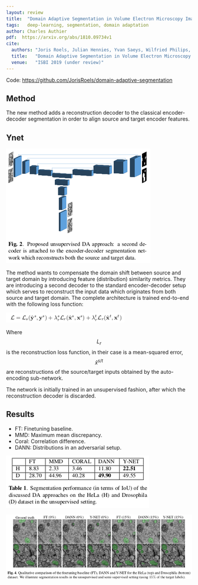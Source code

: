 ```yaml
---
layout: review
title:  "Domain Adaptive Segmentation in Volume Electron Microscopy Imaging"
tags:   deep-learning, segmentation, domain adaptation
author: Charles Authier
pdf:  https://arxiv.org/abs/1810.09734v1
cite:
  authors: "Joris Roels, Julian Hennies, Yvan Saeys, Wilfried Philips, Anna Kreshuk"
  title:   "Domain Adaptive Segmentation in Volume Electron Microscopy Imaging"
  venue:   "ISBI 2019 (under review)"
---
```


Code: https://github.com/JorisRoels/domain-adaptive-segmentation

## Method
The new method adds a reconstruction decoder to the classical encoder-decoder segmentation in order to align source and target encoder features.

## Ynet
![](/deep-learning/images/ynet/ynet.png)

The method wants to compensate the domain shift between source and target domain by introducing feature (distribution) similarity metrics.
They are introducing a second decoder to the standard encoder-decoder setup which serves to reconstruct the input data which originates from both source and target domain.
The complete architecture is trained end-to-end with the following loss function:

![](/deep-learning/images/ynet/loss.png)

Where $$L_r$$ is the reconstruction loss function, in their case is a mean-squared error, $$\hat{x}^{s/t}$$ are reconstructions of the source/target inputs obtained by the auto-encoding sub-network.

The network is initially trained in an unsupervised fashion, after which the reconstruction decoder is discarded.

## Results

* FT: Finetuning baseline.
* MMD: Maximum mean discrepancy.
* Coral: Correlation difference.
* DANN: Distributions in an adversarial setup.

![](/deep-learning/images/ynet/table.png)

![](/deep-learning/images/ynet/results.png)
